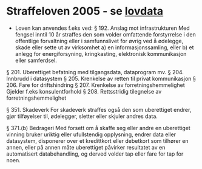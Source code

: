 # Straffeloven 2005 - se [lovdata](https://lovdata.no/dokument/NL/lov/2005-05-20-28)


* Loven kan anvendes f.eks ved:
  § 192. Anslag mot infrastrukturen
 Med fengsel inntil 10 år straffes den som volder omfattende forstyrrelse i den offentlige forvaltning eller i samfunnslivet for øvrig ved å ødelegge, skade eller sette ut av virksomhet
 a) en informasjonssamling, eller
 b) et anlegg for energiforsyning, kringkasting, elektronisk kommunikasjon eller samferdsel.

 § 201. Uberettiget befatning med tilgangsdata, dataprogram mv.
 § 204. Innbrudd i datasystem
 § 205. Krenkelse av retten til privat kommunikasjon
 § 206. Fare for driftshindring
 § 207. Krenkelse av forretningshemmelighet
  Gjelder f.eks konsulentforhold
 § 208. Rettsstridig tilegnelse av forretningshemmelighet

 § 351. Skadeverk
 For skadeverk straffes også den som uberettiget endrer, gjør tilføyelser til, ødelegger, sletter eller skjuler andres data.


 § 371.(b) Bedrageri
 Med forsett om å skaffe seg eller andre en uberettiget vinning bruker uriktig eller ufullstendig opplysning, endrer data eller datasystem, disponerer over et kredittkort eller debetkort som tilhører en annen, eller på annen måte uberettiget påvirker resultatet av en automatisert databehandling, og derved volder tap eller fare for tap for noen.

